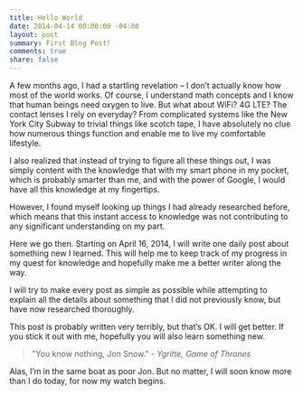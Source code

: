 ```yaml
---
title: Hello World
date: 2014-04-14 00:00:00 -04:00
layout: post
summary: First Blog Post!
comments: true
share: false
---
```


A few months ago, I had a startling revelation – I don’t actually know how most of the world works. Of course, I understand math concepts and I know that human beings need oxygen to live. But what about WiFi? 4G LTE? The contact lenses I rely on everyday? From complicated systems like the New York City Subway to trivial things like scotch tape, I have absolutely no clue how numerous things function and enable me to live my comfortable lifestyle.

I also realized that instead of trying to figure all these things out, I was simply content with the knowledge that with my smart phone in my pocket, which is probably smarter than me, and with the power of Google, I would have all this knowledge at my fingertips.

However, I found myself looking up things I had already researched before, which means that this instant access to knowledge was not contributing to any significant understanding on my part.

Here we go then. Starting on April 16, 2014, I will write one daily post about something new I learned. This will help me to keep track of my progress in my quest for knowledge and hopefully make me a better writer along the way.

I will try to make every post as simple as possible while attempting to explain all the details about something that I did not previously know, but have now researched thoroughly.

This post is probably written very terribly, but that’s OK. I will get better. If you stick it out with me, hopefully you will also learn something new.

> "You know nothing, Jon Snow." - <cite>Ygritte, Game of Thrones</cite>

Alas, I’m in the same boat as poor Jon. But no matter, I will soon know more than I do today, for now my watch begins.
